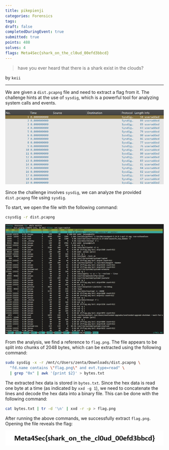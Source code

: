 ```yaml
---
title: pikepienji
categories: Forensics
tags: 
draft: false
completedDuringEvent: true
submitted: true
points: 488
solves: 4
flags: Meta4Sec{shark_on_the_cl0ud_00efd3bbcd}
---
```


> have you ever heard that there is a shark exist in the clouds?

by `keii`

---

We are given a `dist.pcapng` file and need to extract a flag from it. The challenge hints at the use of `sysdig`, which is a powerful tool for analyzing system calls and events.

![alt text](image.png)

Since the challenge involves `sysdig`, we can analyze the provided `dist.pcapng` file using `sysdig`.

To start, we open the file with the following command:

```bash
csysdig -r dist.pcapng
```

![alt text](image-1.png)

From the analysis, we find a reference to `flag.png`. The file appears to be split into chunks of 2048 bytes, which can be extracted using the following command:

```bash
sudo sysdig -x -r /mnt/c/Users/zenta/Downloads/dist.pcapng \
  "fd.name contains \"flag.png\" and evt.type=read" \
  | grep "0x" | awk '{print $2}' > bytes.txt
```

The extracted hex data is stored in `bytes.txt`. Since the hex data is read one byte at a time (as indicated by `xxd -g 1`), we need to concatenate the lines and decode the hex data into a binary file. This can be done with the following command:

```bash
cat bytes.txt | tr -d '\n' | xxd -r -p > flag.png
```

After running the above commands, we successfully extract `flag.png`. Opening the file reveals the flag:

![alt text](flag.png)

